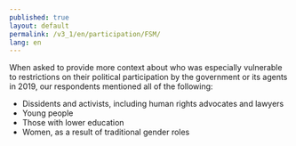 ```yaml
---
published: true
layout: default
permalink: /v3_1/en/participation/FSM/
lang: en
---
```

When asked to provide more context about who was especially vulnerable to restrictions on their political participation by the government or its agents in 2019, our respondents mentioned all of the following: 

- Dissidents and activists, including human rights advocates and lawyers 
- Young people 
- Those with lower education 
- Women, as a result of traditional gender roles
